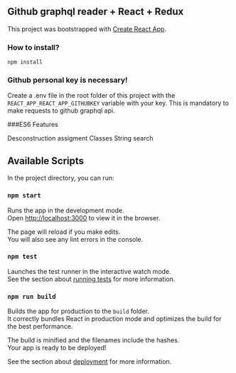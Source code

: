 ## Github graphql reader + React + Redux

This project was bootstrapped with [Create React App](https://github.com/facebook/create-react-app).

### How to install? 
`npm install`
 
### Github personal key is necessary! 
Create a .env file in the root folder of this project with the `REACT_APP_REACT_APP_GITHUBKEY` variable with your key. This is mandatory to make requests to github graphql api.

###ES6 Features

Desconstruction assigment
Classes
String search

## Available Scripts

In the project directory, you can run:

### `npm start`

Runs the app in the development mode.<br>
Open [http://localhost:3000](http://localhost:3000) to view it in the browser.

The page will reload if you make edits.<br>
You will also see any lint errors in the console.

### `npm test`

Launches the test runner in the interactive watch mode.<br>
See the section about [running tests](https://facebook.github.io/create-react-app/docs/running-tests) for more information.

### `npm run build`

Builds the app for production to the `build` folder.<br>
It correctly bundles React in production mode and optimizes the build for the best performance.

The build is minified and the filenames include the hashes.<br>
Your app is ready to be deployed!

See the section about [deployment](https://facebook.github.io/create-react-app/docs/deployment) for more information.
